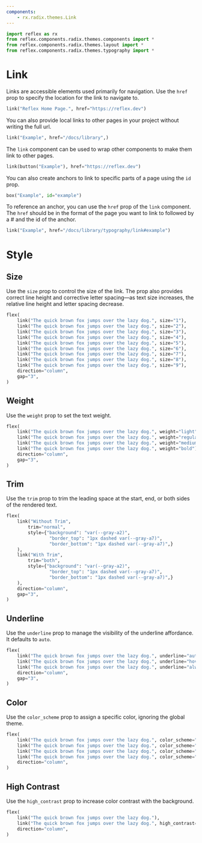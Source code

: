 ```yaml
---
components:
    - rx.radix.themes.Link
---
```


```python exec
import reflex as rx
from reflex.components.radix.themes.components import *
from reflex.components.radix.themes.layout import *
from reflex.components.radix.themes.typography import *
```


# Link

Links are accessible elements used primarily for navigation. Use the `href` prop to specify the location for the link to navigate to.

```python demo
link("Reflex Home Page.", href="https://reflex.dev")
```


You can also provide local links to other pages in your project without writing the full url.


```python demo
link("Example", href="/docs/library",)
```

The `link` component can be used to wrap other components to make them link to other pages.


```python demo
link(button("Example"), href="https://reflex.dev")
```

You can also create anchors to link to specific parts of a page using the `id` prop.

```python demo
box("Example", id="example")
```

To reference an anchor, you can use the `href` prop of the `link` component. The `href` should be in the format of the page you want to link to followed by a # and the id of the anchor.


```python demo
link("Example", href="/docs/library/typography/link#example")
```




# Style


## Size

Use the `size` prop to control the size of the link. The prop also provides correct line height and corrective letter spacing—as text size increases, the relative line height and letter spacing decrease.


```python demo
flex(
    link("The quick brown fox jumps over the lazy dog.", size="1"),
    link("The quick brown fox jumps over the lazy dog.", size="2"),
    link("The quick brown fox jumps over the lazy dog.", size="3"),
    link("The quick brown fox jumps over the lazy dog.", size="4"),
    link("The quick brown fox jumps over the lazy dog.", size="5"),
    link("The quick brown fox jumps over the lazy dog.", size="6"),
    link("The quick brown fox jumps over the lazy dog.", size="7"),
    link("The quick brown fox jumps over the lazy dog.", size="8"),
    link("The quick brown fox jumps over the lazy dog.", size="9"),
    direction="column",
    gap="3",
)
```


## Weight

Use the `weight` prop to set the text weight.

```python demo
flex(
    link("The quick brown fox jumps over the lazy dog.", weight="light"),
    link("The quick brown fox jumps over the lazy dog.", weight="regular"),
    link("The quick brown fox jumps over the lazy dog.", weight="medium"),
    link("The quick brown fox jumps over the lazy dog.", weight="bold"),
    direction="column",
    gap="3",
)
```



## Trim

Use the `trim` prop to trim the leading space at the start, end, or both sides of the rendered text.


```python demo
flex(
    link("Without Trim",
        trim="normal",
        style={"background": "var(--gray-a2)",
                "border_top": "1px dashed var(--gray-a7)",
                "border_bottom": "1px dashed var(--gray-a7)",}
    ),
    link("With Trim",
        trim="both",
        style={"background": "var(--gray-a2)",
                "border_top": "1px dashed var(--gray-a7)",
                "border_bottom": "1px dashed var(--gray-a7)",}
    ),
    direction="column",
    gap="3",
)
```


## Underline

Use the `underline` prop to manage the visibility of the underline affordance. It defaults to `auto`.

```python demo
flex(
    link("The quick brown fox jumps over the lazy dog.", underline="auto"),
    link("The quick brown fox jumps over the lazy dog.", underline="hover"),
    link("The quick brown fox jumps over the lazy dog.", underline="always"),
    direction="column",
    gap="3",
)
```


## Color

Use the `color_scheme` prop to assign a specific color, ignoring the global theme.


```python demo
flex(
    link("The quick brown fox jumps over the lazy dog.", color_scheme="indigo"),
    link("The quick brown fox jumps over the lazy dog.", color_scheme="cyan"),
    link("The quick brown fox jumps over the lazy dog.", color_scheme="crimson"),
    link("The quick brown fox jumps over the lazy dog.", color_scheme="orange"),
    direction="column",
)
```

## High Contrast

Use the `high_contrast` prop to increase color contrast with the background.


```python demo
flex(
    link("The quick brown fox jumps over the lazy dog."),
    link("The quick brown fox jumps over the lazy dog.", high_contrast=True),
    direction="column",
)
```